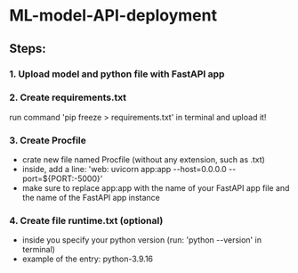 # ML-model-API-deployment



## Steps:

### 1. Upload model and python file with FastAPI app



### 2. Create requirements.txt

run command 'pip freeze > requirements.txt' in terminal and upload it!


### 3. Create Procfile 

- crate new file named Procfile (without any extension, such as .txt)
- inside, add a line: 'web: uvicorn app:app --host=0.0.0.0 --port=${PORT:-5000}'
- make sure to replace app:app with the name of your FastAPI app file and the name of the FastAPI app instance

### 4. Create file runtime.txt (optional)

- inside you specify your python version (run: 'python --version' in terminal)
- example of the entry: python-3.9.16
